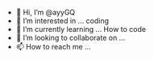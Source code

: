 - 👋 Hi, I’m @ayyGQ
- 👀 I’m interested in ... coding
- 🌱 I’m currently learning ... How to code
- 💞️ I’m looking to collaborate on ...
- 📫 How to reach me ...

<!---
ayyGQ/ayyGQ is a ✨ special ✨ repository because its `README.md` (this file) appears on your GitHub profile.
You can click the Preview link to take a look at your changes.
--->

